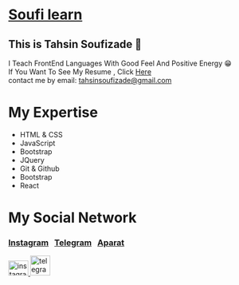 <h1>
  <a href='https://instagram.com/soufi_learn'>Soufi learn</a>
</h1>

## This is Tahsin Soufizade 💙

I Teach FrontEnd Languages With Good Feel And Positive Energy 😁 <br/>
If You Want To See My Resume , Click [Here](https://tahsin-soufizade.netlify.app) <br/>
contact me by email:‌ [tahsinsoufizade@gmail.com](mailto:tahsinsoufizade@gmail.com)
# My Expertise
* HTML & CSS
* JavaScript
* Bootstrap
* JQuery
* Git & Github
* Bootstrap
* React

# My Social Network
### [Instagram](https://instagram.com/soufi_learn) &nbsp; [Telegram](https://t.me/soufi_learn) &nbsp; [Aparat](https://www.aparat.com/soufi_learn)

<a href="https://instagram.com/soufi_learn" target="blank">
  <img src="https://raw.githubusercontent.com/rahuldkjain/github-profile-readme-generator/master/src/images/icons/Social/instagram.svg" alt="instagram" height="30" width="40" />
  
  <a href="https://t.me/soufi_learn" target="blank">
  <img src="https://upload.wikimedia.org/wikipedia/commons/thumb/8/82/Telegram_logo.svg/1024px-Telegram_logo.svg.png" alt="telegram" width="40" />
</a>
